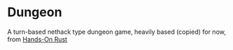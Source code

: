 # Dungeon

A turn-based nethack type dungeon game, heavily based (copied) for now,
from [Hands-On Rust](https://pragprog.com/titles/hwrust/hands-on-rust/)
